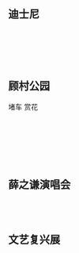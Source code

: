
## 迪士尼
<img :_src="$withBase('/travel/dishini/dishini10.jpg')" :src="$withBase('/loading.jpg')" width="49%" />
<img :_src="$withBase('/travel/dishini/dishini11.jpg')" :src="$withBase('/loading.jpg')" width="49%" />
<img :_src="$withBase('/travel/dishini/dishini01.jpg')" :src="$withBase('/loading.jpg')" width="32.5%" />
<img :_src="$withBase('/travel/dishini/dishini02.jpg')" :src="$withBase('/loading.jpg')" width="32.5%" />
<img :_src="$withBase('/travel/dishini/dishini03.jpg')" :src="$withBase('/loading.jpg')" width="32.5%" />
<img :_src="$withBase('/travel/dishini/dishini04.jpg')" :src="$withBase('/loading.jpg')" width="32.5%" />
<img :_src="$withBase('/travel/dishini/dishini05.jpg')" :src="$withBase('/loading.jpg')" width="32.5%" />
<img :_src="$withBase('/travel/dishini/dishini06.jpg')" :src="$withBase('/loading.jpg')" width="32.5%" />
<img :_src="$withBase('/travel/dishini/dishini07.jpg')" :src="$withBase('/loading.jpg')" width="32.5%" />
<img :_src="$withBase('/travel/dishini/dishini08.jpg')" :src="$withBase('/loading.jpg')" width="32.5%" />
<img :_src="$withBase('/travel/dishini/dishini09.jpg')" :src="$withBase('/loading.jpg')" width="32.5%" />

## 顾村公园
堵车 赏花
<img :_src="$withBase('/travel/gucungongyuan/gucun1.jpg')" :src="$withBase('/loading.jpg')" width="49%" />
<img :_src="$withBase('/travel/gucungongyuan/gucun2.jpg')" :src="$withBase('/loading.jpg')" width="49%" />
<img :_src="$withBase('/travel/gucungongyuan/gucun8.jpg')" :src="$withBase('/loading.jpg')" width="49%" />
<img :_src="$withBase('/travel/gucungongyuan/gucun9.jpg')" :src="$withBase('/loading.jpg')" width="49%" />
<img :_src="$withBase('/travel/gucungongyuan/gucun10.jpg')" :src="$withBase('/loading.jpg')" width="49%" />
<img :_src="$withBase('/travel/gucungongyuan/gucun11.jpg')" :src="$withBase('/loading.jpg')" width="49%" />
<img :_src="$withBase('/travel/gucungongyuan/gucun3.jpg')" :src="$withBase('/loading.jpg')" width="49%" />
<img :_src="$withBase('/travel/gucungongyuan/gucun6.jpg')" :src="$withBase('/loading.jpg')" width="49%" />
<img :_src="$withBase('/travel/gucungongyuan/gucun4.jpg')" :src="$withBase('/loading.jpg')" width="49%" />
<img :_src="$withBase('/travel/gucungongyuan/gucun5.jpg')" :src="$withBase('/loading.jpg')" width="49%" />
<img :_src="$withBase('/travel/gucungongyuan/gucun12.jpg')" :src="$withBase('/loading.jpg')" width="32.5%" />
<img :_src="$withBase('/travel/gucungongyuan/gucun13.jpg')" :src="$withBase('/loading.jpg')" width="32.5%" />
<img :_src="$withBase('/travel/gucungongyuan/gucn14.jpg')" :src="$withBase('/loading.jpg')" width="32.5%" />


## 薛之谦演唱会
<img :_src="$withBase('/travel/yanchanghui/yanchanghui7.jpg')" :src="$withBase('/loading.jpg')" width="100%" />
<img :_src="$withBase('/travel/yanchanghui/yanchanghui8.jpg')" :src="$withBase('/loading.jpg')" width="100%" />
<img :_src="$withBase('/travel/yanchanghui/yanchanghui1.jpg')" :src="$withBase('/loading.jpg')" width="32.5%" />
<img :_src="$withBase('/travel/yanchanghui/yanchanghui2.jpg')" :src="$withBase('/loading.jpg')" width="32.5%" />
<img :_src="$withBase('/travel/yanchanghui/yanchanghui3.jpg')" :src="$withBase('/loading.jpg')" width="32.5%" />
<img :_src="$withBase('/travel/yanchanghui/yanchanghui4.jpg')" :src="$withBase('/loading.jpg')" width="32.5%" />
<img :_src="$withBase('/travel/yanchanghui/yanchanghui5.jpg')" :src="$withBase('/loading.jpg')" width="32.5%" />
<img :_src="$withBase('/travel/yanchanghui/yanchanghui9.jpg')" :src="$withBase('/loading.jpg')" width="32.5%" />

## 文艺复兴展
<img :_src="$withBase('/travel/wenyifuxing/wenyi9.jpg')" :src="$withBase('/loading.jpg')" width="100%" />
<img :_src="$withBase('/travel/wenyifuxing/wenyi1.jpg')" :src="$withBase('/loading.jpg')" width="49%" />
<img :_src="$withBase('/travel/wenyifuxing/wenyi2.jpg')" :src="$withBase('/loading.jpg')" width="49%" />
<img :_src="$withBase('/travel/wenyifuxing/wenyi3.jpg')" :src="$withBase('/loading.jpg')" width="49%" />
<img :_src="$withBase('/travel/wenyifuxing/wenyi4.jpg')" :src="$withBase('/loading.jpg')" width="49%" />
<img :_src="$withBase('/travel/wenyifuxing/wenyi5.jpg')" :src="$withBase('/loading.jpg')" width="49%" />
<img :_src="$withBase('/travel/wenyifuxing/wenyi6.jpg')" :src="$withBase('/loading.jpg')" width="49%" />
<img :_src="$withBase('/travel/wenyifuxing/wenyi7.jpg')" :src="$withBase('/loading.jpg')" width="49%" />
<img :_src="$withBase('/travel/wenyifuxing/wenyi10.jpg')" :src="$withBase('/loading.jpg')" width="49%" />
<img :_src="$withBase('/travel/wenyifuxing/wenyi11.jpg')" :src="$withBase('/loading.jpg')" width="49%" />
<img :_src="$withBase('/travel/wenyifuxing/wenyi12.jpg')" :src="$withBase('/loading.jpg')" width="49%" />

